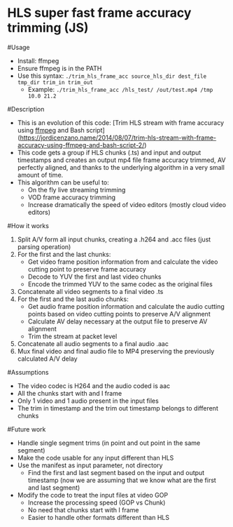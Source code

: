 # HLS super fast frame accuracy trimming (JS)

#Usage
- Install: ffmpeg
- Ensure ffmpeg is in the PATH
- Use this syntax: `./trim_hls_frame_acc source_hls_dir dest_file tmp_dir trim_in trim_out`
    - Example: `./trim_hls_frame_acc /hls_test/ /out/test.mp4 /tmp 10.0 21.2`

#Description
- This is an evolution of this code: [Trim HLS stream with frame accuracy using [ffmpeg](https://ffmpeg.org/) and Bash script](https://jordicenzano.name/2014/08/07/trim-hls-stream-with-frame-accuracy-using-ffmpeg-and-bash-script-2/)
- This code gets a group if HLS chunks (.ts) and input and output timestamps and creates an output mp4 file frame accuracy trimmed, AV perfectly aligned, and thanks to the underlying algorithm in a very small amount of time.
- This algorithm can be useful to:
    - On the fly live streaming trimming
    - VOD frame accuracy trimming
    - Increase dramatically the speed of video editors (mostly cloud video editors)

#How it works
1. Split A/V form all input chunks, creating a .h264 and .acc files (just parsing operation)
2. For the first and the last chunks:
    - Get video frame position information from and calculate the video cutting point to preserve frame accuracy
    - Decode to YUV the first and last video chunks
    - Encode the trimmed YUV to the same codec as the original files
3. Concatenate all video segments to a final video .ts
4. For the first and the last audio chunks:
    - Get audio frame position information and calculate the audio cutting points based on video cutting points to preserve A/V alignment
    - Calculate AV delay necessary at the output file to preserve AV alignment
    - Trim the stream at packet level
5. Concatenate all audio segments to a final audio .aac
6. Mux final video and final audio file to MP4 preserving the previously calculated A/V delay


#Assumptions
- The video codec is H264 and the audio coded is aac
- All the chunks start with and I frame
- Only 1 video and 1 audio present in the input files
- The trim in timestamp and the trim out timestamp belongs to different chunks

#Future work
- Handle single segment trims (in point and out point in the same segment)
- Make the code usable for any input different than HLS
- Use the manifest as input parameter, not directory
    - Find the first and last segment based on the input and output timestamp (now we are assuming that we know what are the first and last segment)
- Modify the code to treat the input files at video GOP
    - Increase the processing speed (GOP vs Chunk)
    - No need that chunks start with I frame
    - Easier to handle other formats different than HLS
    